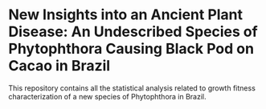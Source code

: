 # New Insights into an Ancient Plant Disease: An Undescribed Species of Phytophthora Causing Black Pod on Cacao in Brazil

This repository contains all the statistical analysis related to growth fitness characterization of a new species of Phytophthora in Brazil.


